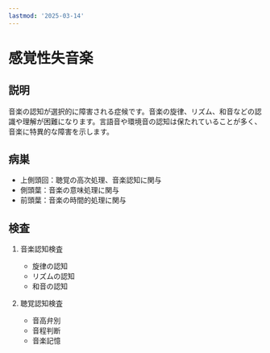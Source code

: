 ```yaml
---
lastmod: '2025-03-14'
---
```


# 感覚性失音楽

## 説明

音楽の認知が選択的に障害される症候です。音楽の旋律、リズム、和音などの認識や理解が困難になります。言語音や環境音の認知は保たれていることが多く、音楽に特異的な障害を示します。

## 病巣

- 上側頭回：聴覚の高次処理、音楽認知に関与
- 側頭葉：音楽の意味処理に関与
- 前頭葉：音楽の時間的処理に関与

## 検査

1. 音楽認知検査

   - 旋律の認知
   - リズムの認知
   - 和音の認知

2. 聴覚認知検査
   - 音高弁別
   - 音程判断
   - 音楽記憶
